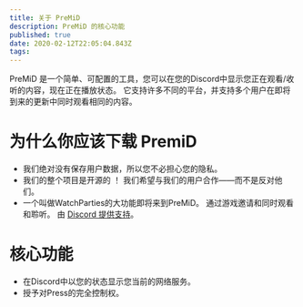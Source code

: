 ```yaml
---
title: 关于 PreMiD
description: PreMiD 的核心功能
published: true
date: 2020-02-12T22:05:04.843Z
tags:
---
```


PreMiD 是一个简单、可配置的工具，您可以在您的Discord中显示您正在观看/收听的内容，现在正在播放状态。 它支持许多不同的平台，并支持多个用户在即将到来的更新中同时观看相同的内容。

# 为什么你应该下载 PremiD
- 我们绝对没有保存用户数据，所以您不必担心您的隐私。
- 我们的整个项目是开源的 ！ 我们希望与我们的用户合作――而不是反对他们。
- 一个叫做WatchParties的大功能即将来到PreMiD。 通过游戏邀请和同时观看和聆听。 由 [Discord 提供支持](https://discordapp.com/)。

# 核心功能
- 在Discord中以您的状态显示您当前的网络服务。
- 授予对Press的完全控制权。